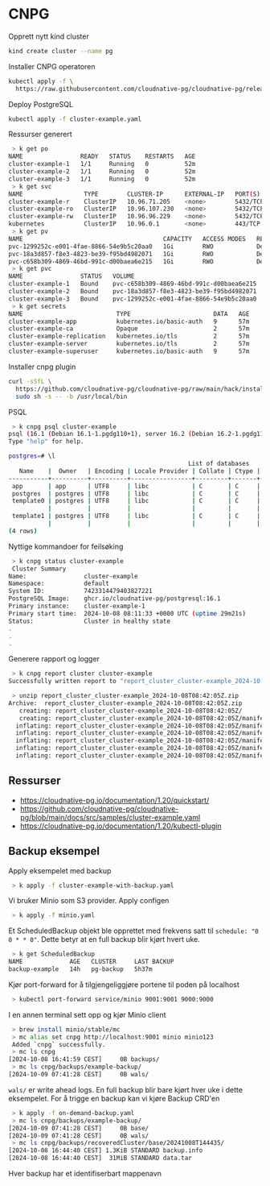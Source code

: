 # CNPG

Opprett nytt kind cluster

```bash
kind create cluster --name pg
```

Installer CNPG operatoren

```bash
kubectl apply -f \
  https://raw.githubusercontent.com/cloudnative-pg/cloudnative-pg/release-1.20/releases/cnpg-1.20.6.yaml
```

Deploy PostgreSQL

```bash
kubectl apply -f cluster-example.yaml
```

Ressurser generert

```bash
 > k get po
NAME                READY   STATUS    RESTARTS   AGE
cluster-example-1   1/1     Running   0          52m
cluster-example-2   1/1     Running   0          52m
cluster-example-3   1/1     Running   0          52m
 > k get svc
NAME                 TYPE        CLUSTER-IP      EXTERNAL-IP   PORT(S)    AGE
cluster-example-r    ClusterIP   10.96.71.205    <none>        5432/TCP   53m
cluster-example-ro   ClusterIP   10.96.107.230   <none>        5432/TCP   53m
cluster-example-rw   ClusterIP   10.96.96.229    <none>        5432/TCP   53m
kubernetes           ClusterIP   10.96.0.1       <none>        443/TCP    55m
 > k get pv
NAME                                       CAPACITY   ACCESS MODES   RECLAIM POLICY   STATUS   CLAIM                       STORAGECLASS   REASON   AGE
pvc-1299252c-e001-4fae-8866-54e9b5c20aa0   1Gi        RWO            Delete           Bound    default/cluster-example-3   standard                56m
pvc-18a3d857-f8e3-4823-be39-f95bd4982071   1Gi        RWO            Delete           Bound    default/cluster-example-2   standard                56m
pvc-c658b309-4869-46bd-991c-d00baea6e215   1Gi        RWO            Delete           Bound    default/cluster-example-1   standard                57m
 > k get pvc
NAME                STATUS   VOLUME                                     CAPACITY   ACCESS MODES   STORAGECLASS   AGE
cluster-example-1   Bound    pvc-c658b309-4869-46bd-991c-d00baea6e215   1Gi        RWO            standard       57m
cluster-example-2   Bound    pvc-18a3d857-f8e3-4823-be39-f95bd4982071   1Gi        RWO            standard       56m
cluster-example-3   Bound    pvc-1299252c-e001-4fae-8866-54e9b5c20aa0   1Gi        RWO            standard       56m
 > k get secrets
NAME                          TYPE                       DATA   AGE
cluster-example-app           kubernetes.io/basic-auth   9      57m
cluster-example-ca            Opaque                     2      57m
cluster-example-replication   kubernetes.io/tls          2      57m
cluster-example-server        kubernetes.io/tls          2      57m
cluster-example-superuser     kubernetes.io/basic-auth   9      57m
```

Installer cnpg plugin

```bash
curl -sSfL \
  https://github.com/cloudnative-pg/cloudnative-pg/raw/main/hack/install-cnpg-plugin.sh | \
  sudo sh -s -- -b /usr/local/bin
```

PSQL

```bash
 > k cnpg psql cluster-example
psql (16.1 (Debian 16.1-1.pgdg110+1), server 16.2 (Debian 16.2-1.pgdg110+2))
Type "help" for help.

postgres=# \l
                                                  List of databases
   Name    |  Owner   | Encoding | Locale Provider | Collate | Ctype | ICU Locale | ICU Rules |   Access privileges
-----------+----------+----------+-----------------+---------+-------+------------+-----------+-----------------------
 app       | app      | UTF8     | libc            | C       | C     |            |           |
 postgres  | postgres | UTF8     | libc            | C       | C     |            |           |
 template0 | postgres | UTF8     | libc            | C       | C     |            |           | =c/postgres          +
           |          |          |                 |         |       |            |           | postgres=CTc/postgres
 template1 | postgres | UTF8     | libc            | C       | C     |            |           | =c/postgres          +
           |          |          |                 |         |       |            |           | postgres=CTc/postgres
(4 rows)
```

Nyttige kommandoer for feilsøking

```bash
 > k cnpg status cluster-example
 Cluster Summary
Name:                cluster-example
Namespace:           default
System ID:           7423314479403827221
PostgreSQL Image:    ghcr.io/cloudnative-pg/postgresql:16.1
Primary instance:    cluster-example-1
Primary start time:  2024-10-08 08:11:33 +0000 UTC (uptime 29m21s)
Status:              Cluster in healthy state
.
.
.
```

Generere rapport og logger

```bash
 > k cnpg report cluster cluster-example
Successfully written report to "report_cluster_cluster-example_2024-10-08T08:42:05Z.zip" (format: "yaml")

 > unzip report_cluster_cluster-example_2024-10-08T08:42:05Z.zip
Archive:  report_cluster_cluster-example_2024-10-08T08:42:05Z.zip
   creating: report_cluster_cluster-example_2024-10-08T08:42:05Z/
   creating: report_cluster_cluster-example_2024-10-08T08:42:05Z/manifests/
  inflating: report_cluster_cluster-example_2024-10-08T08:42:05Z/manifests/cluster.yaml
  inflating: report_cluster_cluster-example_2024-10-08T08:42:05Z/manifests/cluster-pods.yaml
  inflating: report_cluster_cluster-example_2024-10-08T08:42:05Z/manifests/cluster-jobs.yaml
  inflating: report_cluster_cluster-example_2024-10-08T08:42:05Z/manifests/events.yaml
  inflating: report_cluster_cluster-example_2024-10-08T08:42:05Z/manifests/cluster-pvcs.yaml
```

## Ressurser

- https://cloudnative-pg.io/documentation/1.20/quickstart/
- https://github.com/cloudnative-pg/cloudnative-pg/blob/main/docs/src/samples/cluster-example.yaml
- https://cloudnative-pg.io/documentation/1.20/kubectl-plugin

## Backup eksempel

Apply eksempelet med backup

```bash
 > k apply -f cluster-example-with-backup.yaml
```

Vi bruker Minio som S3 provider. Apply configen

```bash
 > k apply -f minio.yaml
```

Et ScheduledBackup objekt ble opprettet med frekvens satt til `schedule: "0 0 * * 0"`. Dette betyr at en full backup blir kjørt hvert uke.

```bash
 > k get ScheduledBackup
NAME             AGE   CLUSTER     LAST BACKUP
backup-example   14h   pg-backup   5h37m
```

Kjør port-forward for å tilgjengeliggjøre portene til poden på localhost

```bash
 > kubectl port-forward service/minio 9001:9001 9000:9000
```

I en annen terminal sett opp og kjør Minio client

```bash
 > brew install minio/stable/mc
 > mc alias set cnpg http://localhost:9001 minio minio123
 Added `cnpg` successfully.
 > mc ls cnpg
[2024-10-08 16:41:59 CEST]     0B backups/
 > mc ls cnpg/backups/example-backup/
[2024-10-09 07:41:28 CEST]     0B wals/
```

`wals/` er write ahead logs. En full backup blir bare kjørt hver uke i dette eksempelet. For å trigge en backup kan vi kjøre Backup CRD'en

```bash
 > k apply -f on-demand-backup.yaml
 > mc ls cnpg/backups/example-backup/
[2024-10-09 07:41:28 CEST]     0B base/
[2024-10-09 07:41:28 CEST]     0B wals/
 > mc ls cnpg/backups/recoveredCluster/base/20241008T144435/
[2024-10-08 16:44:40 CEST] 1.3KiB STANDARD backup.info
[2024-10-08 16:44:40 CEST]  31MiB STANDARD data.tar
```

Hver backup har et identifiserbart mappenavn
